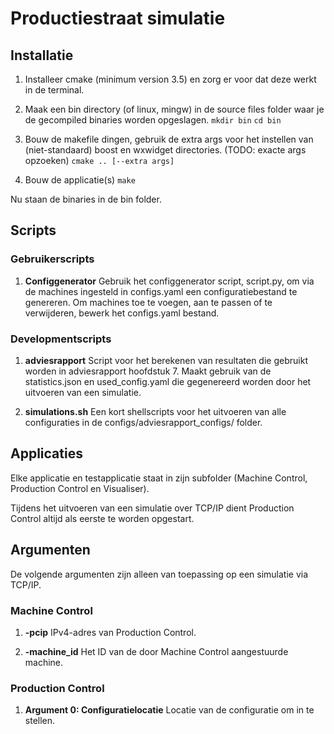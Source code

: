 # Productiestraat simulatie

## Installatie

1. Installeer cmake (minimum version 3.5) en zorg er voor dat deze werkt in
de terminal.

2. Maak een bin directory (of linux, mingw) in de source files folder waar
je de gecompiled binaries worden opgeslagen.
`mkdir bin`
`cd bin`

3. Bouw de makefile dingen, gebruik de extra args voor het instellen van
(niet-standaard) boost en wxwidget directories. (TODO: exacte args opzoeken)
`cmake .. [--extra args]`

4. Bouw de applicatie(s)
`make`

Nu staan de binaries in de bin folder.

## Scripts

### Gebruikerscripts

1. **Configgenerator**
Gebruik het configgenerator script, script.py, om via de machines ingesteld in configs.yaml
een configuratiebestand te genereren. Om machines toe te voegen, aan te passen of te verwijderen,
bewerk het configs.yaml bestand.

### Developmentscripts

1. **adviesrapport**
Script voor het berekenen van resultaten die gebruikt worden in adviesrapport hoofdstuk 7.
Maakt gebruik van de statistics.json en used_config.yaml die gegenereerd worden door het uitvoeren
van een simulatie.

2. **simulations.sh**
Een kort shellscripts voor het uitvoeren van alle configuraties in de configs/adviesrapport_configs/ folder.

## Applicaties

Elke applicatie en testapplicatie staat in zijn subfolder (Machine Control,
Production Control en Visualiser).

Tijdens het uitvoeren van een simulatie over TCP/IP dient Production Control altijd als eerste te worden opgestart.

## Argumenten

De volgende argumenten zijn alleen van toepassing op een simulatie via TCP/IP.

### Machine Control

1. **-pcip**
IPv4-adres van Production Control.

2. **-machine_id**
Het ID van de door Machine Control aangestuurde machine.

### Production Control

1. **Argument 0: Configuratielocatie**
Locatie van de configuratie om in te stellen.

